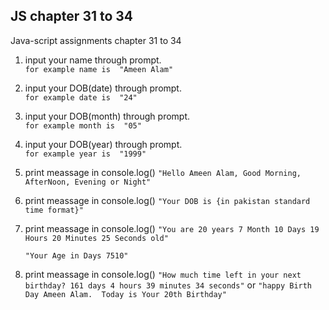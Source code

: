 ## JS chapter 31 to 34
Java-script assignments chapter 31 to 34

1. input your name through prompt. 		
``` for example name is  "Ameen Alam" ```
2. input your DOB(date) through prompt. 	
``` for example date is  "24" ```
3. input your DOB(month) through prompt.	
``` for example month is  "05" ```
4. input your DOB(year) through prompt. 	
``` for example year is  "1999" ```

5. print meassage in console.log()
   ``` "Hello Ameen Alam, Good Morning, AfterNoon, Evening or Night" ```

6. print meassage in console.log()
   ``` "Your DOB is {in pakistan standard time format}" ```

7. print meassage in console.log()
   ``` "You are 20 years 7 Month 10 Days 19 Hours 20 Minutes 25 Seconds old" ```

   ``` "Your Age in Days 7510" ```

8. print meassage in console.log()
   ``` "How much time left in your next birthday? 161 days 4 hours 39 minutes 34 seconds" ```
    or
   ``` "happy Birth Day Ameen Alam.  Today is Your 20th Birthday" ```